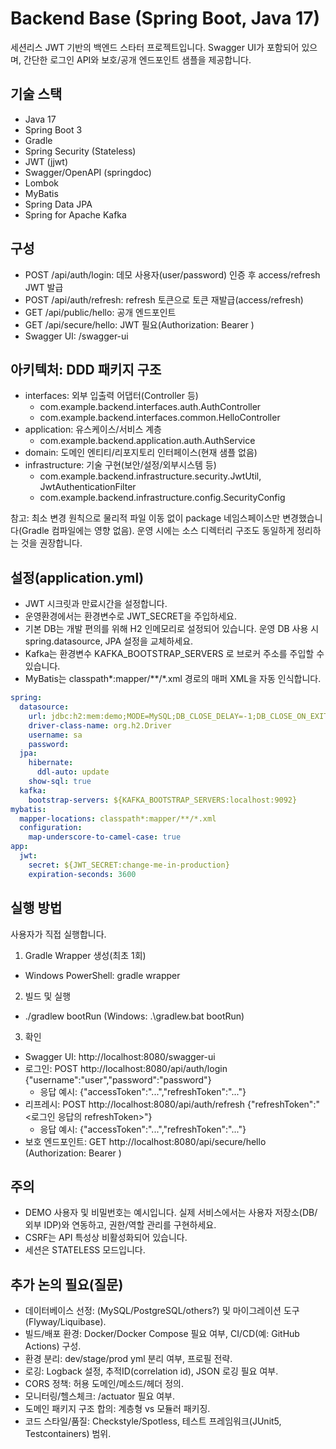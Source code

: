 # Backend Base (Spring Boot, Java 17)

세션리스 JWT 기반의 백엔드 스타터 프로젝트입니다. Swagger UI가 포함되어 있으며, 간단한 로그인 API와 보호/공개 엔드포인트 샘플을 제공합니다.

## 기술 스택
- Java 17
- Spring Boot 3
- Gradle
- Spring Security (Stateless)
- JWT (jjwt)
- Swagger/OpenAPI (springdoc)
- Lombok
- MyBatis
- Spring Data JPA
- Spring for Apache Kafka

## 구성
- POST /api/auth/login: 데모 사용자(user/password) 인증 후 access/refresh JWT 발급
- POST /api/auth/refresh: refresh 토큰으로 토큰 재발급(access/refresh)
- GET /api/public/hello: 공개 엔드포인트
- GET /api/secure/hello: JWT 필요(Authorization: Bearer <accessToken>)
- Swagger UI: /swagger-ui

## 아키텍처: DDD 패키지 구조
- interfaces: 외부 입출력 어댑터(Controller 등)
  - com.example.backend.interfaces.auth.AuthController
  - com.example.backend.interfaces.common.HelloController
- application: 유스케이스/서비스 계층
  - com.example.backend.application.auth.AuthService
- domain: 도메인 엔티티/리포지토리 인터페이스(현재 샘플 없음)
- infrastructure: 기술 구현(보안/설정/외부시스템 등)
  - com.example.backend.infrastructure.security.JwtUtil, JwtAuthenticationFilter
  - com.example.backend.infrastructure.config.SecurityConfig

참고: 최소 변경 원칙으로 물리적 파일 이동 없이 package 네임스페이스만 변경했습니다(Gradle 컴파일에는 영향 없음). 운영 시에는 소스 디렉터리 구조도 동일하게 정리하는 것을 권장합니다.

## 설정(application.yml)
- JWT 시크릿과 만료시간을 설정합니다.
- 운영환경에서는 환경변수로 JWT_SECRET을 주입하세요.
- 기본 DB는 개발 편의를 위해 H2 인메모리로 설정되어 있습니다. 운영 DB 사용 시 spring.datasource, JPA 설정을 교체하세요.
- Kafka는 환경변수 KAFKA_BOOTSTRAP_SERVERS 로 브로커 주소를 주입할 수 있습니다.
- MyBatis는 classpath*:mapper/**/*.xml 경로의 매퍼 XML을 자동 인식합니다.

```yaml
spring:
  datasource:
    url: jdbc:h2:mem:demo;MODE=MySQL;DB_CLOSE_DELAY=-1;DB_CLOSE_ON_EXIT=FALSE
    driver-class-name: org.h2.Driver
    username: sa
    password: 
  jpa:
    hibernate:
      ddl-auto: update
    show-sql: true
  kafka:
    bootstrap-servers: ${KAFKA_BOOTSTRAP_SERVERS:localhost:9092}
mybatis:
  mapper-locations: classpath*:mapper/**/*.xml
  configuration:
    map-underscore-to-camel-case: true
app:
  jwt:
    secret: ${JWT_SECRET:change-me-in-production}
    expiration-seconds: 3600
```

## 실행 방법
사용자가 직접 실행합니다.
1) Gradle Wrapper 생성(최초 1회)
- Windows PowerShell: gradle wrapper
2) 빌드 및 실행
- ./gradlew bootRun (Windows: .\gradlew.bat bootRun)
3) 확인
- Swagger UI: http://localhost:8080/swagger-ui
- 로그인: POST http://localhost:8080/api/auth/login  {"username":"user","password":"password"}
  - 응답 예시: {"accessToken":"...","refreshToken":"..."}
- 리프레시: POST http://localhost:8080/api/auth/refresh  {"refreshToken":"<로그인 응답의 refreshToken>"}
  - 응답 예시: {"accessToken":"...","refreshToken":"..."}
- 보호 엔드포인트: GET http://localhost:8080/api/secure/hello (Authorization: Bearer <accessToken>)

## 주의
- DEMO 사용자 및 비밀번호는 예시입니다. 실제 서비스에서는 사용자 저장소(DB/외부 IDP)와 연동하고, 권한/역할 관리를 구현하세요.
- CSRF는 API 특성상 비활성화되어 있습니다.
- 세션은 STATELESS 모드입니다.

## 추가 논의 필요(질문)
- 데이터베이스 선정: (MySQL/PostgreSQL/others?) 및 마이그레이션 도구(Flyway/Liquibase).
- 빌드/배포 환경: Docker/Docker Compose 필요 여부, CI/CD(예: GitHub Actions) 구성.
- 환경 분리: dev/stage/prod yml 분리 여부, 프로필 전략.
- 로깅: Logback 설정, 추적ID(correlation id), JSON 로깅 필요 여부.
- CORS 정책: 허용 도메인/메소드/헤더 정의.
- 모니터링/헬스체크: /actuator 필요 여부.
- 도메인 패키지 구조 합의: 계층형 vs 모듈러 패키징.
- 코드 스타일/품질: Checkstyle/Spotless, 테스트 프레임워크(JUnit5, Testcontainers) 범위.

